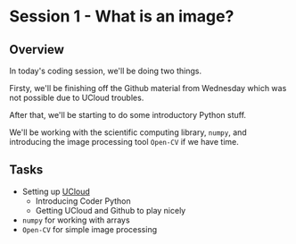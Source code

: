 # Session 1 - What is an image?

## Overview

In today's coding session, we'll be doing two things.

Firsty, we'll be finishing off the Github material from Wednesday which was not possible due to UCloud troubles.

After that, we'll be starting to do some introductory Python stuff. 

We'll be working with the scientific computing library, ```numpy```, and introducing the image processing tool ```Open-CV``` if we have time.


## Tasks

- Setting up [UCloud](https://cloud.sdu.dk)
    - Introducing Coder Python
    - Getting UCloud and Github to play nicely
- ```numpy``` for working with arrays
- ```Open-CV``` for simple image processing

